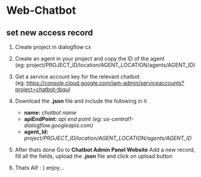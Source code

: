 # Web-Chatbot

## set new access record

1. Create project in dialogflow cx

2. Create an agent in your project and copy the ID of the agent <br/>
(eg: project/PROJECT_ID/location/AGENT_LOCATION/agents/AGENT_ID)

3. Get a service account key for the relevant chatbot <br/>
(eg: https://console.cloud.google.com/iam-admin/serviceaccounts?project=chatbot-tbqu)

4. Download the **.json** file and include the following in it

    * **name:** *chatbot name*
    * **apiEndPoint:** *api end point (eg: us-central1-dialogflow.googleapis.com)*
    * **agent_Id:** *project/PROJECT_ID/location/AGENT_LOCATION/agents/AGENT_ID*

5. After thats done Go to **Chatbot Admin Panel Website**  Add a new record, fill all the fields, upload the **.json** file and click on upload button

6. Thats All! : ) enjoy...